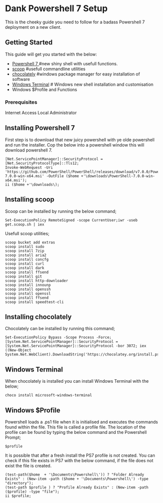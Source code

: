 # Dank Powershell 7 Setup

This is the cheeky guide you need to follow for a badass Powershell 7 deployment on a new client.

## Getting Started

This guide will get you started with the below:

* [Powershell 7 ](https://github.com/PowerShell/powershell/releases) #new shiny shell with usefull functions.
* [scoop](https://scoop.sh/) #usefull commandline utilities
* [chocolately](https://chocolatey.org/) #windows package manager for easy installation of software
* [Windows Terminal](https://github.com/microsoft/terminal) # Windows new shell installation and customisation
* Windows $Profile and Functions


### Prerequisites

Internet Access
Local Administrator


## Installing Powershell 7

First step is to download that new juicy powershell with ye olde powershell and run the installer.
Cop the below into a powershell window this will download powershell 7.

```
[Net.ServicePointManager]::SecurityProtocol = [Net.SecurityProtocolType]::Tls12;
Invoke-WebRequest -Uri 'https://github.com/PowerShell/PowerShell/releases/download/v7.0.0/PowerShell-7.0.0-win-x64.msi' -OutFile ($home +'\downloads\PowerShell-7.0.0-win-x64.msi');
ii ($home +'\downloads\);
```
## Installing scoop

Scoop can be installed by running the below command;
```
Set-ExecutionPolicy RemoteSigned -scope CurrentUser;iwr -useb get.scoop.sh | iex

```
Usefull scoop utilities;
```
scoop bucket add extras
scoop install sudo
scoop install 7zip
scoop install aria2
scoop install concfg
scoop install curl
scoop install dark
scoop install ffsend
scoop install git
scoop install http-downloader
scoop install innounp
scoop install openssh
scoop install openssl
scoop install ffsend
scoop install speedtest-cli
```
## Installing chocolately

Chocolately can be installed by running this command;

```
Set-ExecutionPolicy Bypass -Scope Process -Force; [System.Net.ServicePointManager]::SecurityProtocol = [System.Net.ServicePointManager]::SecurityProtocol -bor 3072; iex ((New-Object System.Net.WebClient).DownloadString('https://chocolatey.org/install.ps1'));
```
## Windows Terminal
When chocolately is installed you can install Windows Terminal with the below;

```
choco install microsoft-windows-terminal
```
## Windows $Profile
Powershell loads a .ps1 file when it is initialised and executes the commands found within the file. This file is called a profile file.
The location of the profile can be found by typing the below command and the Powershell Prompt;
```
$profile
```
It is possible that after a fresh install the PS7 profile is not created. You can check if this file exists in PS7 with the below command, if the file does not exist the file is created.
```
(test-path($home  + '\Documents\Powershell\')) ? "Folder Already Exists" : (New-item -path ($home + '\Documents\Powershell\') -type "directory");
(test-path $profile ) ? "Profile Already Exists" : (New-item -path ($profile) -type "file");
ii $profile;
```
